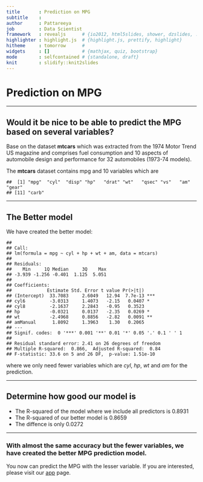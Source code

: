 ```yaml
---
title       : Prediction on MPG 
subtitle    : 
author      : Pattareeya
job         : Data Scientist
framework   : revealjs      # {io2012, html5slides, shower, dzslides, ...}
highlighter : highlight.js  # {highlight.js, prettify, highlight}
hitheme     : tomorrow      # 
widgets     : []            # {mathjax, quiz, bootstrap}
mode        : selfcontained # {standalone, draft}
knit        : slidify::knit2slides
---
```


# Prediction on MPG 


---
## Would it be nice to be able to predict the MPG based on several variables?
Base on the dataset **mtcars** which was extracted from the 1974 Motor Trend US magazine and comprises fuel consumption and 10 aspects of automobile design and performance for 32 automobiles (1973-74 models).

The **mtcars** dataset contains mpg and 10 variables which are

```
##  [1] "mpg"  "cyl"  "disp" "hp"   "drat" "wt"   "qsec" "vs"   "am"   "gear"
## [11] "carb"
```

---

## The Better model
We have created the better model:



```
## 
## Call:
## lm(formula = mpg ~ cyl + hp + wt + am, data = mtcars)
## 
## Residuals:
##    Min     1Q Median     3Q    Max 
## -3.939 -1.256 -0.401  1.125  5.051 
## 
## Coefficients:
##             Estimate Std. Error t value Pr(>|t|)    
## (Intercept)  33.7083     2.6049   12.94  7.7e-13 ***
## cyl6         -3.0313     1.4073   -2.15   0.0407 *  
## cyl8         -2.1637     2.2843   -0.95   0.3523    
## hp           -0.0321     0.0137   -2.35   0.0269 *  
## wt           -2.4968     0.8856   -2.82   0.0091 ** 
## amManual      1.8092     1.3963    1.30   0.2065    
## ---
## Signif. codes:  0 '***' 0.001 '**' 0.01 '*' 0.05 '.' 0.1 ' ' 1
## 
## Residual standard error: 2.41 on 26 degrees of freedom
## Multiple R-squared:  0.866,	Adjusted R-squared:  0.84 
## F-statistic: 33.6 on 5 and 26 DF,  p-value: 1.51e-10
```
where we only need fewer variables which are *cyl*, *hp*, *wt* and *am* for the prediction.

---

## Determine how good our model is

- The R-squared of the model where we include all predictors is 0.8931 
- The R-squared of our better model is 0.8659
- The diffence is only 0.0272

---

### With almost the same accuracy but the fewer variables, we have created the better  MPG prediction model.

You now can predict the MPG with the lesser variable.  If you are interested, please visit our [app](https://pattareeya.shinyapps.io/project) page.


